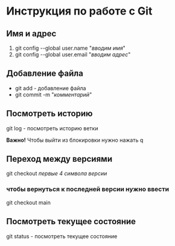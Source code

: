 # Инструкция по работе с Git
## Имя и адрес
1. git config --global user.name "*вводим имя*"
2. git config --global user.email "*вводим адрес*"
## Добавление файла
- git add  - добавление файла
- git commit -m "*комментарий*"
## Посмотреть историю 
git log - посмотреть историю ветки

**Важно!** 
Чтобы выйти из блокировки нужно нажать q
## Переход между версиями
git checkout *первые 4 символа версии*
### чтобы вернуться к последней версии нужно ввести
git checkout main
## Посмотреть текущее состояние
git status - посмотреть текущее состояние 